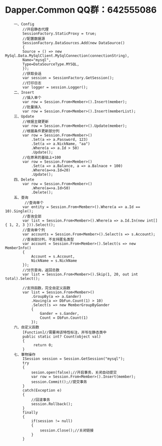 # Dapper.Common QQ群：642555086

        
        
        一、Config
            //开启静态代理
            SessionFactory.StaticProxy = true;
            //配置数据源
            SessionFactory.DataSources.Add(new DataSource()
            {
            Source = () => new MySql.Data.MySqlClient.MySqlConnection(connectionString),
            Name="mysql",
            Type=DataSourceType.MYSQL,
            });
            //获取会话
            var session = SessionFactory.GetSession();
            //打印日志
            var logger = session.Logger();
        二、Insert
            //插入单个
            var row = Session.From<Member>().Insert(member);
            //批量插入
            var row = Session.From<Member>().Insert(memberList);
        三、Update
            //根据主键更新
            var row = Session.From<Member>().Update(member);
            //根据条件更新部分列
            var row = Session.From<Member>()
                .Set(a => a.Password, 123)
                .Set(a => a.NickName, "aa")
                .Where(a => a.Id > 50)
                .Update();
            //在原来的基础上+100
            var row = Session.From<Member>()
                .Set(a => a.Balance, a => a.Balnace + 100)
                .Where(a=>a.Id=20)
                .Update();
        四、Delete
            var row = Session.From<Member>()
                .Where(a=>a.Id>50)
                .Delete();
        五、查询
             //查询单个
            var entity = Session.From<Member>().Where(a => a.Id == 10).Single();
            //查询全部
            var list = Session.From<Member>().Where(a => a.Id.In(new int[] { 1, 2, 3 })).Select();
            //查询单个列
            var accounts = Session.From<Member>().Select(s => s.Account);
            //查询部分列，不支持匿名类型
            var account = Session.From<Member>().Select(s => new MemberInfo()
            {
                Account = s.Account,
                NickName = s.NickName
            });
            //分页查询，返回总数
            var list = Session.From<Member>().Skip(1, 20, out int total).Select();

            //支持函数，完全自定义函数
            var list = Session.From<Member>()
                .GroupBy(a => a.Gander)
                .Having(a => DbFun.Count(1) > 10)
                .Select(s => new MemberGroupByGander
                {
                    Gander = s.Gander,
                    Count = DbFun.Count(1)
                });
        六、自定义函数
            [Function]//需要用该特性标注，并写在静态类中
            public static int? Count(object val)
            {
                 return 0;
            }
        七、事物操作
            ISession session = Session.GetSession("mysql");
            try
            {
                sesion.open(false);//开启事务，关闭自动提交
                var row = Session.From<Member>().Insert(member);
                session.Commit();//提交事务
            }
            catch(Exception e)
            {
                //回滚事务
                session.Rollback();
            }
            finally
            {
                if(session != null)
                {
                    session.Close();//关闭链接
                }
            }
            
